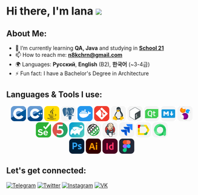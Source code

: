 # Hi there, I'm Iana <img src="https://media.giphy.com/media/mGcNjsfWAjY5AEZNw6/giphy.gif" width="50">

## About Me:

- 🌱 I’m currently learning **QA, Java** and studying in [**School 21**](https://21-school.ru/)
- 📫 How to reach me: **n8kchrn@gmail.com**
- 🌍 Languages: **Русский**, **English** (B2),  **한국어** (~3-4급)
- ⚡ Fun fact: I have a Bachelor's Degree in Architecture


## Languages & Tools I use:
<div align="center">
<a href="https://www.cprogramming.com"><img src="icons/c.svg" title="C" alt="C" width="40" height="40"/></a>
<a href="https://isocpp.org"><img src="icons/cpp.svg" title="CPP" alt="CPP" width="40" height="40"/></a>
<a href="https://www.java.com"><img src="icons/java.svg" title="Java" alt="Java" width="40" height="40"/></a>
<a href="https://www.postgresql.org"><img src="icons/postgreSQL.svg" title="PostgreSQL" alt="PostgreSQL" width="40" height="40"/></a>
<a href="https://www.docker.com"><img src="icons/docker.svg" title="Docker" alt="Docker" width="40" height="40"/></a>
<a href="https://git-scm.com"><img src="icons/git.svg" title="Git" alt="Git" width="40" height="40"/></a>
<a href="https://git.kernel.org/pub/scm/linux/kernel/git/torvalds/linux.git"><img src="icons/linux.svg" title="Linux" alt="Linux" width="40" height="40"/></a>
<a href="https://www.gnu.org/software/bash"><img src="icons/bash.svg" title="Bash" alt="Bash" width="40" height="40"/></a>
<a href="https://www.qt.io"><img src="icons/qt.svg" title="QT" alt="QT" width="40" height="40"/></a>
<a href="https://www.markdownguide.org"><img src="icons/md.svg" title="Markdown" alt="Markdown" width="40" height="40"/></a>
<a href="https://selenide.org"><img src="icons/selenide.svg" title="Selenide" alt="Selenide" width="40" height="40"/></a>
<a href="https://www.selenium.dev"><img src="icons/selenuim.svg" title="Selenium" alt="Selenium" width="40" height="40"/></a>
<a href="https://junit.org/junit5"><img src="icons/junit5.svg" title="JUnit5" alt="JUnit5" width="40" height="40"/></a>
<a href="https://gradle.org"><img src="icons/gradle.svg" title="Gradle" alt="Gradle" width="40" height="40"/></a>
<a href="https://rest-assured.io"><img src="icons/rest_assured.svg" title="REST Assured" alt="REST Assured" width="40" height="40"/></a>
<a href="https://www.jenkins.io"><img src="icons/jenkins.svg" title="Jenkins" alt="Jenkins" width="40" height="40"/></a>
<a href="https://www.atlassian.com/software/jira"><img src="icons/jira.svg" title="Jira" alt="Jira" width="40" height="40"/></a>
<a href="https://qameta.io/allure-report"><img src="icons/allure_report.svg" title="Allure Report" alt="Allure Report" width="40" height="40"/></a>
<a href="https://qameta.io"><img src="icons/allure_testops.svg" title="Allure Testops" alt="REST Assured" width="40" height="40"/></a><br>
<a href="https://www.adobe.com/products/photoshop.html"><img src="icons/ps.svg" title="Photoshop" alt="Photoshop" width="40" height="40"/></a>
<a href="https://www.adobe.com/products/illustrator.html"><img src="icons/ai.svg" title="Illustrator" alt="Illustrator" width="40" height="40"/></a>
<a href="https://www.adobe.com/products/indesign.html"><img src="icons/id.svg" title="InDesign" alt="InDesign" width="40" height="40"/></a>
<a href="https://www.figma.com"><img src="icons/figma.svg" title="Figma" alt="Figma" width="40" height="40"/></a>
</div>

## Let's get connected:
[![Telegram](https://img.shields.io/badge/@gloomyjana-26A5E4?style=flat&logo=telegram&logoColor=white)](https://t.me/gloomyjana)
[![Twitter](https://img.shields.io/badge/@gloomyjana-1DA1F2?style=flat&logo=twitter&logoColor=white)](https://twitter.com/gloomyjana)
[![Instagram](https://img.shields.io/badge/@gl8myana-E4405F?style=flat&logo=instagram&logoColor=white)](https://www.instagram.com/gl8myana)
[![VK](https://img.shields.io/badge/@akchur1na-0077FF?style=flat&logo=vk&logoColor=white)](https://vk.com/akchur1na)
